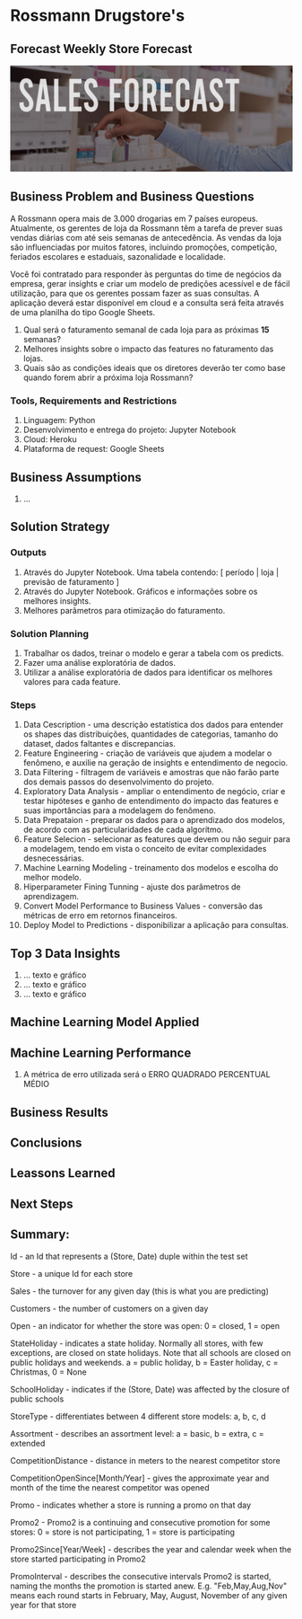 # Rossmann Drugstore's
## Forecast Weekly Store Forecast
![](img/capa.jpg)
## Business Problem and Business Questions
A Rossmann opera mais de 3.000 drogarias em 7 países europeus. Atualmente, os gerentes de loja da Rossmann têm a tarefa de prever suas vendas diárias com até seis semanas de antecedência. As vendas da loja são influenciadas por muitos fatores, incluindo promoções, competição, feriados escolares e estaduais, sazonalidade e localidade.

Você foi contratado para responder às perguntas do time de negócios da empresa, gerar insights e criar um modelo de predições acessível e de fácil utilização, para que os gerentes possam fazer as suas consultas. A aplicação deverá estar disponível em cloud e a consulta será feita através de uma planilha do tipo Google Sheets.
1. Qual será o faturamento semanal de cada loja para as próximas **15** semanas?
2. Melhores insights sobre o impacto das features no faturamento das lojas.
3. Quais são as condições ideais que os diretores deverão ter como base quando forem abrir a próxima loja Rossmann?

### Tools, Requirements and Restrictions
1. Linguagem: Python
2. Desenvolvimento e entrega do projeto: Jupyter Notebook
3. Cloud: Heroku
4. Plataforma de request: Google Sheets

## Business Assumptions
1. ...

## Solution Strategy

### Outputs
1. Através do Jupyter Notebook. Uma tabela contendo: [ período | loja | previsão de faturamento ]
2. Através do Jupyter Notebook. Gráficos e informações sobre os melhores insights.
3. Melhores parâmetros para otimização do faturamento.

### Solution Planning
1. Trabalhar os dados, treinar o modelo e gerar a tabela com os predicts.
2. Fazer uma análise exploratória de dados.
3. Utilizar a análise exploratória de dados para identificar os melhores valores para cada feature.

### Steps
1. Data Cescription - uma descrição estatística dos dados para entender os shapes das distribuições, quantidades de categorias, tamanho do dataset, dados faltantes e discrepancias.
2. Feature Engineering - criação de variáveis que ajudem a modelar o fenômeno, e auxilie na geração de insights e entendimento de negocio.
3. Data Filtering - filtragem de variáveis e amostras que não farão parte dos demais passos do desenvolvimento do projeto.
4. Exploratory Data Analysis - ampliar o entendimento de negócio, criar e testar hipóteses e ganho de entendimento do impacto das features e suas importâncias para a modelagem do fenômeno.
5. Data Prepataion - preparar os dados para o aprendizado dos modelos, de acordo com as particularidades de cada algorítmo.
6. Feature Selecion - selecionar as features que devem ou não seguir para a modelagem, tendo em vista o conceito de evitar complexidades desnecessárias.
7. Machine Learning Modeling - treinamento dos modelos e escolha do melhor modelo.
8. Hiperparameter Fining Tunning - ajuste dos parâmetros de aprendizagem.
9. Convert Model Performance to Business Values - conversão das métricas de erro em retornos financeiros.
10. Deploy Model to Predictions - disponibilizar a aplicação para consultas.

## Top 3 Data Insights
1. ... texto e gráfico
2. ... texto e gráfico
3. ... texto e gráfico

## Machine Learning Model Applied
## Machine Learning Performance
1. A métrica de erro utilizada será o ERRO QUADRADO PERCENTUAL MÉDIO

## Business Results
## Conclusions
## Leassons Learned
## Next Steps

## Summary:
Id - an Id that represents a (Store, Date) duple within the test set

Store - a unique Id for each store

Sales - the turnover for any given day (this is what you are predicting)

Customers - the number of customers on a given day

Open - an indicator for whether the store was open: 0 = closed, 1 = open

StateHoliday - indicates a state holiday. Normally all stores, with few exceptions, are closed on state holidays. Note that all schools are closed on public holidays and weekends. a = public holiday, b = Easter holiday, c = Christmas, 0 = None

SchoolHoliday - indicates if the (Store, Date) was affected by the closure of public schools

StoreType - differentiates between 4 different store models: a, b, c, d

Assortment - describes an assortment level: a = basic, b = extra, c = extended

CompetitionDistance - distance in meters to the nearest competitor store

CompetitionOpenSince[Month/Year] - gives the approximate year and month of the time the nearest competitor was opened

Promo - indicates whether a store is running a promo on that day

Promo2 - Promo2 is a continuing and consecutive promotion for some stores: 0 = store is not participating, 1 = store is participating

Promo2Since[Year/Week] - describes the year and calendar week when the store started participating in Promo2

PromoInterval - describes the consecutive intervals Promo2 is started, naming the months the promotion is started anew. E.g. "Feb,May,Aug,Nov" means each round starts in February, May, August, November of any given year for that store
